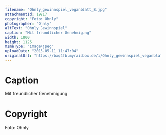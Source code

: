 ```yaml
---
filename: "Ohnly_gewinnspiel_veganblatt_B.jpg"
attachmentId: 19217
copyright: "Foto: Ohnly"
photographer: "Ohnly"
altText: "Ohnly Gewinnspiel"
caption: "Mit freundlicher Genehmigung"
width: 1800
height: 1125
mimeType: "image/jpeg"
uploadDate: "2016-05-11 11:47:04"
originalUrl: "https://bxq4fb.myraidbox.de/i/Ohnly_gewinnspiel_veganblatt_B.jpg"
---
```


# Caption

Mit freundlicher Genehmigung

# Copyright

Foto: Ohnly

